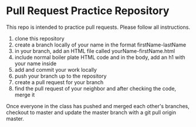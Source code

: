 # Pull Request Practice Repository

This repo is intended to practice pull requests. Please follow all instructions.

1. clone this repository
1. create a branch locally of your name in the format firstName-lastName
1. in your branch, add an HTML file called yourName-firstName.html
1. include normal boiler plate HTML code and in the body, add an h1 with your name inside
1. add and commit your work locally
1. push your branch up to the repository
1. create a pull request for your branch
1. find the pull request of your neighbor and after checking the code, merge it

Once everyone in the class has pushed and merged each other's branches, checkout to master and update the master branch with a git pull origin master.


